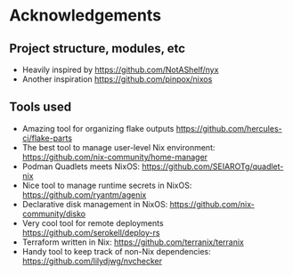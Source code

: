 # Acknowledgements

## Project structure, modules, etc

- Heavily inspired by https://github.com/NotAShelf/nyx
- Another inspiration https://github.com/pinpox/nixos

## Tools used

- Amazing tool for organizing flake outputs https://github.com/hercules-ci/flake-parts
- The best tool to manage user-level Nix environment: https://github.com/nix-community/home-manager
- Podman Quadlets meets NixOS: https://github.com/SEIAROTg/quadlet-nix
- Nice tool to manage runtime secrets in NixOS: https://github.com/ryantm/agenix
- Declarative disk management in NixOS: https://github.com/nix-community/disko
- Very cool tool for remote deployments https://github.com/serokell/deploy-rs
- Terraform written in Nix: https://github.com/terranix/terranix
- Handy tool to keep track of non-Nix dependencies: https://github.com/lilydjwg/nvchecker
